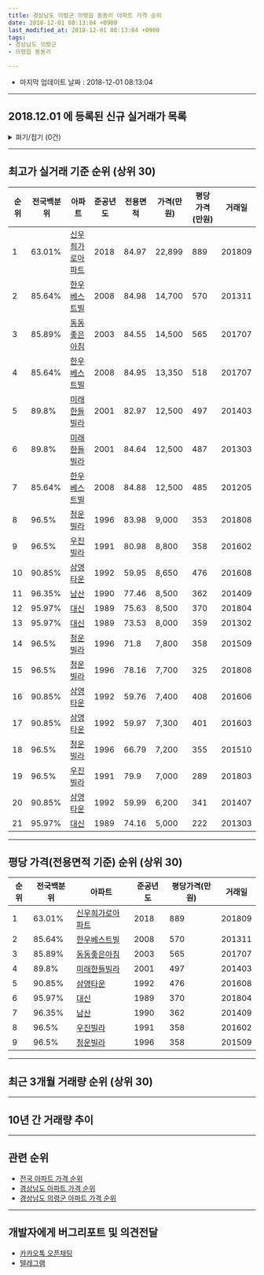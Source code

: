 ```yaml
---
title: 경상남도 의령군 의령읍 동동리 아파트 가격 순위
date: 2018-12-01 08:13:04 +0900
last_modified_at: 2018-12-01 08:13:04 +0900
tags:
- 경상남도 의령군
- 의령읍 동동리

---
```


* 마지막 업데이트 날짜 : 2018-12-01 08:13:04

---

## 2018.12.01 에 등록된 신규 실거래가 목록

<details>
<summary>펴기/접기 (0건)</summary>
<div markdown="1">

|아파트|전국백분위|준공년도|전용면적|가격(만원)|평당가격(만원)|거래일|
|---|---|---|---|---|---|---|
|없음|||||||


</div>
</details>

---

## 최고가 실거래 기준 순위 (상위 30)


|순위|전국백분위|아파트|준공년도|전용면적|가격(만원)|평당가격(만원)|거래일|
|---|---|---|---|---|---|---|---|
|1|63.01%|[신우희가로아파트](https://search.naver.com/search.naver?query=%EA%B2%BD%EC%83%81%EB%82%A8%EB%8F%84+%EC%9D%98%EB%A0%B9%EA%B5%B0+%EC%9D%98%EB%A0%B9%EC%9D%8D+%EB%8F%99%EB%8F%99%EB%A6%AC+%EC%8B%A0%EC%9A%B0%ED%9D%AC%EA%B0%80%EB%A1%9C%EC%95%84%ED%8C%8C%ED%8A%B8)|2018|84.97|22,899|889|201809|
|2|85.64%|[한우베스트빌](https://search.naver.com/search.naver?query=%EA%B2%BD%EC%83%81%EB%82%A8%EB%8F%84+%EC%9D%98%EB%A0%B9%EA%B5%B0+%EC%9D%98%EB%A0%B9%EC%9D%8D+%EB%8F%99%EB%8F%99%EB%A6%AC+%ED%95%9C%EC%9A%B0%EB%B2%A0%EC%8A%A4%ED%8A%B8%EB%B9%8C)|2008|84.98|14,700|570|201311|
|3|85.89%|[동동좋은아침](https://search.naver.com/search.naver?query=%EA%B2%BD%EC%83%81%EB%82%A8%EB%8F%84+%EC%9D%98%EB%A0%B9%EA%B5%B0+%EC%9D%98%EB%A0%B9%EC%9D%8D+%EB%8F%99%EB%8F%99%EB%A6%AC+%EB%8F%99%EB%8F%99%EC%A2%8B%EC%9D%80%EC%95%84%EC%B9%A8)|2003|84.55|14,500|565|201707|
|4|85.64%|[한우베스트빌](https://search.naver.com/search.naver?query=%EA%B2%BD%EC%83%81%EB%82%A8%EB%8F%84+%EC%9D%98%EB%A0%B9%EA%B5%B0+%EC%9D%98%EB%A0%B9%EC%9D%8D+%EB%8F%99%EB%8F%99%EB%A6%AC+%ED%95%9C%EC%9A%B0%EB%B2%A0%EC%8A%A4%ED%8A%B8%EB%B9%8C)|2008|84.95|13,350|518|201707|
|5|89.8%|[미래한들빌라](https://search.naver.com/search.naver?query=%EA%B2%BD%EC%83%81%EB%82%A8%EB%8F%84+%EC%9D%98%EB%A0%B9%EA%B5%B0+%EC%9D%98%EB%A0%B9%EC%9D%8D+%EB%8F%99%EB%8F%99%EB%A6%AC+%EB%AF%B8%EB%9E%98%ED%95%9C%EB%93%A4%EB%B9%8C%EB%9D%BC)|2001|82.97|12,500|497|201403|
|6|89.8%|[미래한들빌라](https://search.naver.com/search.naver?query=%EA%B2%BD%EC%83%81%EB%82%A8%EB%8F%84+%EC%9D%98%EB%A0%B9%EA%B5%B0+%EC%9D%98%EB%A0%B9%EC%9D%8D+%EB%8F%99%EB%8F%99%EB%A6%AC+%EB%AF%B8%EB%9E%98%ED%95%9C%EB%93%A4%EB%B9%8C%EB%9D%BC)|2001|84.64|12,500|487|201303|
|7|85.64%|[한우베스트빌](https://search.naver.com/search.naver?query=%EA%B2%BD%EC%83%81%EB%82%A8%EB%8F%84+%EC%9D%98%EB%A0%B9%EA%B5%B0+%EC%9D%98%EB%A0%B9%EC%9D%8D+%EB%8F%99%EB%8F%99%EB%A6%AC+%ED%95%9C%EC%9A%B0%EB%B2%A0%EC%8A%A4%ED%8A%B8%EB%B9%8C)|2008|84.88|12,500|485|201205|
|8|96.5%|[청운빌라](https://search.naver.com/search.naver?query=%EA%B2%BD%EC%83%81%EB%82%A8%EB%8F%84+%EC%9D%98%EB%A0%B9%EA%B5%B0+%EC%9D%98%EB%A0%B9%EC%9D%8D+%EB%8F%99%EB%8F%99%EB%A6%AC+%EC%B2%AD%EC%9A%B4%EB%B9%8C%EB%9D%BC)|1996|83.98|9,000|353|201808|
|9|96.5%|[우진빌라](https://search.naver.com/search.naver?query=%EA%B2%BD%EC%83%81%EB%82%A8%EB%8F%84+%EC%9D%98%EB%A0%B9%EA%B5%B0+%EC%9D%98%EB%A0%B9%EC%9D%8D+%EB%8F%99%EB%8F%99%EB%A6%AC+%EC%9A%B0%EC%A7%84%EB%B9%8C%EB%9D%BC)|1991|80.98|8,800|358|201602|
|10|90.85%|[삼영타운](https://search.naver.com/search.naver?query=%EA%B2%BD%EC%83%81%EB%82%A8%EB%8F%84+%EC%9D%98%EB%A0%B9%EA%B5%B0+%EC%9D%98%EB%A0%B9%EC%9D%8D+%EB%8F%99%EB%8F%99%EB%A6%AC+%EC%82%BC%EC%98%81%ED%83%80%EC%9A%B4)|1992|59.95|8,650|476|201608|
|11|96.35%|[남산](https://search.naver.com/search.naver?query=%EA%B2%BD%EC%83%81%EB%82%A8%EB%8F%84+%EC%9D%98%EB%A0%B9%EA%B5%B0+%EC%9D%98%EB%A0%B9%EC%9D%8D+%EB%8F%99%EB%8F%99%EB%A6%AC+%EB%82%A8%EC%82%B0)|1990|77.46|8,500|362|201409|
|12|95.97%|[대신](https://search.naver.com/search.naver?query=%EA%B2%BD%EC%83%81%EB%82%A8%EB%8F%84+%EC%9D%98%EB%A0%B9%EA%B5%B0+%EC%9D%98%EB%A0%B9%EC%9D%8D+%EB%8F%99%EB%8F%99%EB%A6%AC+%EB%8C%80%EC%8B%A0)|1989|75.63|8,500|370|201804|
|13|95.97%|[대신](https://search.naver.com/search.naver?query=%EA%B2%BD%EC%83%81%EB%82%A8%EB%8F%84+%EC%9D%98%EB%A0%B9%EA%B5%B0+%EC%9D%98%EB%A0%B9%EC%9D%8D+%EB%8F%99%EB%8F%99%EB%A6%AC+%EB%8C%80%EC%8B%A0)|1989|73.53|8,000|359|201302|
|14|96.5%|[청운빌라](https://search.naver.com/search.naver?query=%EA%B2%BD%EC%83%81%EB%82%A8%EB%8F%84+%EC%9D%98%EB%A0%B9%EA%B5%B0+%EC%9D%98%EB%A0%B9%EC%9D%8D+%EB%8F%99%EB%8F%99%EB%A6%AC+%EC%B2%AD%EC%9A%B4%EB%B9%8C%EB%9D%BC)|1996|71.8|7,800|358|201509|
|15|96.5%|[청운빌라](https://search.naver.com/search.naver?query=%EA%B2%BD%EC%83%81%EB%82%A8%EB%8F%84+%EC%9D%98%EB%A0%B9%EA%B5%B0+%EC%9D%98%EB%A0%B9%EC%9D%8D+%EB%8F%99%EB%8F%99%EB%A6%AC+%EC%B2%AD%EC%9A%B4%EB%B9%8C%EB%9D%BC)|1996|78.16|7,700|325|201808|
|16|90.85%|[삼영타운](https://search.naver.com/search.naver?query=%EA%B2%BD%EC%83%81%EB%82%A8%EB%8F%84+%EC%9D%98%EB%A0%B9%EA%B5%B0+%EC%9D%98%EB%A0%B9%EC%9D%8D+%EB%8F%99%EB%8F%99%EB%A6%AC+%EC%82%BC%EC%98%81%ED%83%80%EC%9A%B4)|1992|59.76|7,400|408|201606|
|17|90.85%|[삼영타운](https://search.naver.com/search.naver?query=%EA%B2%BD%EC%83%81%EB%82%A8%EB%8F%84+%EC%9D%98%EB%A0%B9%EA%B5%B0+%EC%9D%98%EB%A0%B9%EC%9D%8D+%EB%8F%99%EB%8F%99%EB%A6%AC+%EC%82%BC%EC%98%81%ED%83%80%EC%9A%B4)|1992|59.97|7,300|401|201603|
|18|96.5%|[청운빌라](https://search.naver.com/search.naver?query=%EA%B2%BD%EC%83%81%EB%82%A8%EB%8F%84+%EC%9D%98%EB%A0%B9%EA%B5%B0+%EC%9D%98%EB%A0%B9%EC%9D%8D+%EB%8F%99%EB%8F%99%EB%A6%AC+%EC%B2%AD%EC%9A%B4%EB%B9%8C%EB%9D%BC)|1996|66.79|7,200|355|201510|
|19|96.5%|[우진빌라](https://search.naver.com/search.naver?query=%EA%B2%BD%EC%83%81%EB%82%A8%EB%8F%84+%EC%9D%98%EB%A0%B9%EA%B5%B0+%EC%9D%98%EB%A0%B9%EC%9D%8D+%EB%8F%99%EB%8F%99%EB%A6%AC+%EC%9A%B0%EC%A7%84%EB%B9%8C%EB%9D%BC)|1991|79.9|7,000|289|201803|
|20|90.85%|[삼영타운](https://search.naver.com/search.naver?query=%EA%B2%BD%EC%83%81%EB%82%A8%EB%8F%84+%EC%9D%98%EB%A0%B9%EA%B5%B0+%EC%9D%98%EB%A0%B9%EC%9D%8D+%EB%8F%99%EB%8F%99%EB%A6%AC+%EC%82%BC%EC%98%81%ED%83%80%EC%9A%B4)|1992|59.99|6,200|341|201407|
|21|95.97%|[대신](https://search.naver.com/search.naver?query=%EA%B2%BD%EC%83%81%EB%82%A8%EB%8F%84+%EC%9D%98%EB%A0%B9%EA%B5%B0+%EC%9D%98%EB%A0%B9%EC%9D%8D+%EB%8F%99%EB%8F%99%EB%A6%AC+%EB%8C%80%EC%8B%A0)|1989|74.16|5,000|222|201303|


---

## 평당 가격(전용면적 기준) 순위 (상위 30)


|순위|전국백분위|아파트|준공년도|평당가격(만원)|거래일|
|---|---|---|---|---|---|
|1|63.01%|[신우희가로아파트](https://search.naver.com/search.naver?query=%EA%B2%BD%EC%83%81%EB%82%A8%EB%8F%84+%EC%9D%98%EB%A0%B9%EA%B5%B0+%EC%9D%98%EB%A0%B9%EC%9D%8D+%EB%8F%99%EB%8F%99%EB%A6%AC+%EC%8B%A0%EC%9A%B0%ED%9D%AC%EA%B0%80%EB%A1%9C%EC%95%84%ED%8C%8C%ED%8A%B8)|2018|889|201809|
|2|85.64%|[한우베스트빌](https://search.naver.com/search.naver?query=%EA%B2%BD%EC%83%81%EB%82%A8%EB%8F%84+%EC%9D%98%EB%A0%B9%EA%B5%B0+%EC%9D%98%EB%A0%B9%EC%9D%8D+%EB%8F%99%EB%8F%99%EB%A6%AC+%ED%95%9C%EC%9A%B0%EB%B2%A0%EC%8A%A4%ED%8A%B8%EB%B9%8C)|2008|570|201311|
|3|85.89%|[동동좋은아침](https://search.naver.com/search.naver?query=%EA%B2%BD%EC%83%81%EB%82%A8%EB%8F%84+%EC%9D%98%EB%A0%B9%EA%B5%B0+%EC%9D%98%EB%A0%B9%EC%9D%8D+%EB%8F%99%EB%8F%99%EB%A6%AC+%EB%8F%99%EB%8F%99%EC%A2%8B%EC%9D%80%EC%95%84%EC%B9%A8)|2003|565|201707|
|4|89.8%|[미래한들빌라](https://search.naver.com/search.naver?query=%EA%B2%BD%EC%83%81%EB%82%A8%EB%8F%84+%EC%9D%98%EB%A0%B9%EA%B5%B0+%EC%9D%98%EB%A0%B9%EC%9D%8D+%EB%8F%99%EB%8F%99%EB%A6%AC+%EB%AF%B8%EB%9E%98%ED%95%9C%EB%93%A4%EB%B9%8C%EB%9D%BC)|2001|497|201403|
|5|90.85%|[삼영타운](https://search.naver.com/search.naver?query=%EA%B2%BD%EC%83%81%EB%82%A8%EB%8F%84+%EC%9D%98%EB%A0%B9%EA%B5%B0+%EC%9D%98%EB%A0%B9%EC%9D%8D+%EB%8F%99%EB%8F%99%EB%A6%AC+%EC%82%BC%EC%98%81%ED%83%80%EC%9A%B4)|1992|476|201608|
|6|95.97%|[대신](https://search.naver.com/search.naver?query=%EA%B2%BD%EC%83%81%EB%82%A8%EB%8F%84+%EC%9D%98%EB%A0%B9%EA%B5%B0+%EC%9D%98%EB%A0%B9%EC%9D%8D+%EB%8F%99%EB%8F%99%EB%A6%AC+%EB%8C%80%EC%8B%A0)|1989|370|201804|
|7|96.35%|[남산](https://search.naver.com/search.naver?query=%EA%B2%BD%EC%83%81%EB%82%A8%EB%8F%84+%EC%9D%98%EB%A0%B9%EA%B5%B0+%EC%9D%98%EB%A0%B9%EC%9D%8D+%EB%8F%99%EB%8F%99%EB%A6%AC+%EB%82%A8%EC%82%B0)|1990|362|201409|
|8|96.5%|[우진빌라](https://search.naver.com/search.naver?query=%EA%B2%BD%EC%83%81%EB%82%A8%EB%8F%84+%EC%9D%98%EB%A0%B9%EA%B5%B0+%EC%9D%98%EB%A0%B9%EC%9D%8D+%EB%8F%99%EB%8F%99%EB%A6%AC+%EC%9A%B0%EC%A7%84%EB%B9%8C%EB%9D%BC)|1991|358|201602|
|9|96.5%|[청운빌라](https://search.naver.com/search.naver?query=%EA%B2%BD%EC%83%81%EB%82%A8%EB%8F%84+%EC%9D%98%EB%A0%B9%EA%B5%B0+%EC%9D%98%EB%A0%B9%EC%9D%8D+%EB%8F%99%EB%8F%99%EB%A6%AC+%EC%B2%AD%EC%9A%B4%EB%B9%8C%EB%9D%BC)|1996|358|201509|


---

## 최근 3개월 거래량 순위 (상위 30)


<div style="width:100%;">
    <canvas id="deal_count_ranking" height="250"></canvas>
</div>


<script>
new Chart(document.getElementById("deal_count_ranking"), {
    type: 'horizontalBar',
    data: {
        labels: ['미래한들빌라', '신우희가로아파트'],
        datasets: [{
            label: '실거래 수',
            data: [1, 1],
            borderColor: "rgba(255, 0, 128, 1)",
            backgroundColor: "rgba(255, 0, 128, 0.5)",
            fill: false,
        }]
    },
    options: {
        responsive: true,
        title: {
            display: true,
            text: '최근 3개월 거래량 순위'
        },
        tooltips: {
            mode: 'index',
            intersect: false,
            callbacks: {
                title: function(tooltipItems, data) {
                    return "실거래 수:";
                },
                label: function(tooltipItem, data) {
                    return data.labels[tooltipItem.index] + ": " + tooltipItem.xLabel;
                }
            }
        },
        hover: {
            mode: 'nearest',
            intersect: true
        },
        scales: {
            xAxes: [{
                display: true,
                scaleLabel: {
                    display: true,
                    labelString: '실거래 수'
                },
                ticks: {
                    suggestedMin: 0,
                }
            }],
            yAxes: [{
                display: true,
                ticks: {
                    autoSkip: false,
                    callback: function(value, index, values) {
                        if (value.length > 15)
                            return value.substr(0, 13) + "...";
                        else
                            return value;
                    }
                },
                scaleLabel: {
                    display: false,
                }
            }]
        }
    }
});

</script>


---

## 10년 간 거래량 추이


<div style="width:100%;">
    <canvas id="deal_progress" height="250"></canvas>
</div>

<script>
new Chart(document.getElementById("deal_progress"), {
    type: 'line',
    data: {
        labels: ['200812','200901','200902','200903','200904','200905','200906','200907','200908','200909','200910','200911','200912','201001','201002','201003','201004','201005','201006','201007','201008','201009','201010','201011','201012','201101','201102','201103','201104','201105','201106','201107','201108','201109','201110','201111','201112','201201','201202','201203','201204','201205','201206','201207','201208','201209','201210','201211','201212','201301','201302','201303','201304','201305','201306','201307','201308','201309','201310','201311','201312','201401','201402','201403','201404','201405','201406','201407','201408','201409','201410','201411','201412','201501','201502','201503','201504','201505','201506','201507','201508','201509','201510','201511','201512','201601','201602','201603','201604','201605','201606','201607','201608','201609','201610','201611','201612','201701','201702','201703','201704','201705','201706','201707','201708','201709','201710','201711','201712','201801','201802','201803','201804','201805','201806','201807','201808','201809','201810','201811','201812'],
        datasets: [{
            label: '실거래 수',
            pointRadius: 1,
            data: [5, 2, 2, 0, 1, 0, 1, 1, 2, 0, 0, 3, 0, 1, 1, 1, 1, 2, 2, 3, 2, 0, 3, 0, 4, 1, 0, 1, 2, 0, 0, 0, 4, 0, 2, 3, 1, 0, 1, 1, 0, 2, 2, 2, 0, 1, 2, 2, 5, 0, 2, 5, 2, 0, 5, 1, 0, 0, 0, 2, 0, 0, 1, 2, 2, 3, 1, 2, 1, 1, 1, 0, 1, 0, 2, 0, 0, 0, 0, 1, 1, 1, 1, 2, 2, 1, 2, 2, 0, 1, 2, 0, 2, 2, 5, 1, 1, 0, 1, 2, 2, 0, 0, 4, 1, 0, 1, 2, 0, 1, 1, 3, 2, 0, 1, 1, 2, 1, 1, 1, 0],
            borderColor: "rgba(255, 201, 14, 1)",
            backgroundColor: "rgba(255, 201, 14, 0.5)",
            fill: true,
        }]
    },
    options: {
        responsive: true,
        title: {
            display: true,
            text: '10년간 거래량 추이'
        },
        tooltips: {
            mode: 'index',
            intersect: false,
        },
        hover: {
            mode: 'nearest',
            intersect: true
        },
        scales: {
            xAxes: [{
                display: true,
                scaleLabel: {
                    display: true,
                    labelString: '년/월'
                }
            }],
            yAxes: [{
                display: true,
                ticks: {
                    suggestedMin: 0,
                },
                scaleLabel: {
                    display: true,
                    labelString: '실거래 수'
                }
            }]
        }
    }
});

</script>


---

## 관련 순위

- [전국 아파트 가격 순위](https://inasie.github.io/apt-ranking/전국)
- [경상남도 아파트 가격 순위](https://inasie.github.io/apt-ranking/경상남도)
- [경상남도 의령군 아파트 가격 순위](https://inasie.github.io/apt-ranking/경상남도-의령군)


---

## 개발자에게 버그리포트 및 의견전달

- [카카오톡 오픈채팅](https://open.kakao.com/o/gLJUAP4)
- [텔레그램](https://t.me/inasie)

